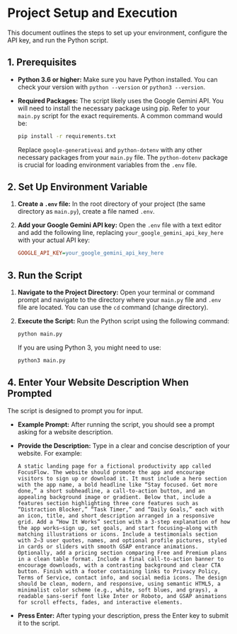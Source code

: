 # Project Setup and Execution

This document outlines the steps to set up your environment, configure the API key, and run the Python script.

## 1. Prerequisites

*   **Python 3.6 or higher:** Make sure you have Python installed.  You can check your version with `python --version` or `python3 --version`.
*   **Required Packages:**  The script likely uses the Google Gemini API.  You will need to install the necessary package using pip.  Refer to your `main.py` script for the exact requirements.  A common command would be:

    ```bash
    pip install -r requirements.txt
    ```

    Replace `google-generativeai` and `python-dotenv` with any other necessary packages from your `main.py` file. The `python-dotenv` package is crucial for loading environment variables from the `.env` file.

## 2. Set Up Environment Variable

1.  **Create a `.env` file:** In the root directory of your project (the same directory as `main.py`), create a file named `.env`.

2.  **Add your Google Gemini API key:**  Open the `.env` file with a text editor and add the following line, replacing `your_google_gemini_api_key_here` with your actual API key:

    ```ini
    GOOGLE_API_KEY=your_google_gemini_api_key_here
    ```

## 3. Run the Script

1.  **Navigate to the Project Directory:** Open your terminal or command prompt and navigate to the directory where your `main.py` file and `.env` file are located. You can use the `cd` command (change directory).

2.  **Execute the Script:**  Run the Python script using the following command:

    ```bash
    python main.py
    ```

    If you are using Python 3, you might need to use:

    ```bash
    python3 main.py
    ```

## 4. Enter Your Website Description When Prompted

The script is designed to prompt you for input.

*   **Example Prompt:**  After running the script, you should see a prompt asking for a website description.

*   **Provide the Description:**  Type in a clear and concise description of your website.  For example:

    ```text
    A static landing page for a fictional productivity app called FocusFlow. The website should promote the app and encourage visitors to sign up or download it. It must include a hero section with the app name, a bold headline like “Stay focused. Get more done,” a short subheadline, a call-to-action button, and an appealing background image or gradient. Below that, include a features section highlighting three core features such as “Distraction Blocker,” “Task Timer,” and “Daily Goals,” each with an icon, title, and short description arranged in a responsive grid. Add a “How It Works” section with a 3-step explanation of how the app works—sign up, set goals, and start focusing—along with matching illustrations or icons. Include a testimonials section with 2–3 user quotes, names, and optional profile pictures, styled in cards or sliders with smooth GSAP entrance animations. Optionally, add a pricing section comparing Free and Premium plans in a clean table format. Include a final call-to-action banner to encourage downloads, with a contrasting background and clear CTA button. Finish with a footer containing links to Privacy Policy, Terms of Service, contact info, and social media icons. The design should be clean, modern, and responsive, using semantic HTML5, a minimalist color scheme (e.g., white, soft blues, and grays), a readable sans-serif font like Inter or Roboto, and GSAP animations for scroll effects, fades, and interactive elements.
    ```

*   **Press Enter:**  After typing your description, press the Enter key to submit it to the script.